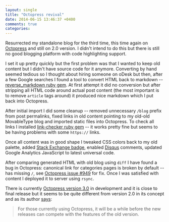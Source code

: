 ```yaml
---
layout: single
title: "Octopress revival"
date: 2014-06-15 13:46:37 +0400
comments: true
categories:
---
```


Resurrected my standalone blog for the third time, this time again on
[Octopress](http://octopress.org/) and still on 2.0 version. I didn't intend to
do this but there is still no good blogging platform with code highlighting
support. 

I set it up pretty quickly but the first problem was that I wanted to keep old
content but I didn't have source code for it anymore. Converting by hand seemed
tedious so I thought about hiring someone on oDesk but then, after a few Google
searches I found a tool to convert HTML back to markdown -- [reverse_markdown ruby gem](https://github.com/xijo/reverse_markdown). 
At first attempt it did no
conversion but after stripping all HTML code around actual post content (the
most important is to remove `article` tags around) it produced nice markdown
which I put back into Octopress.

After initial import I did some cleanup -- removed unnecessary `/blog` prefix
from post permalinks, fixed links in old content pointing to my old-old
MovableType blog and imported static files into Octopress. To check all links I
installed [link-checker ruby gem](http://www.ryanalynporter.com/2012/10/06/introducing-the-link-checker-ruby-gem/)
-- it works pretty fine but seems to be having problems with some `https://`
links.

Once all content was in good shape I tweaked CSS colors back to my old palette,
added [Stack Exchange badge](https://gist.github.com/AlexeyDemidov/b045b6f5b6a8d0a19e67), 
enabled [Disqus](https://disqus.com/) comments, updated Google Analytics
JavaScript to latest universal code.

After comparing generated HTML with old blog using `diff` I have found a bug in
Octopress: canonical link for categories pages is broken by default -- has
missing `/`, see [Octopress issue #949](https://github.com/imathis/octopress/issues/949) 
for fix. Once I was satisfied with content I deployed it to server using
`rsync`.

There is currently [Octopress version 3.0](https://github.com/octopress/octopress)
in development and it is close to final release but it seems to be quite
different from version 2.0 in its concept and as its author
[says](https://github.com/octopress/octopress/issues/30): 

> For those currently using Octopress, it will be a while before the new
releases can compete with the features of the old version.
